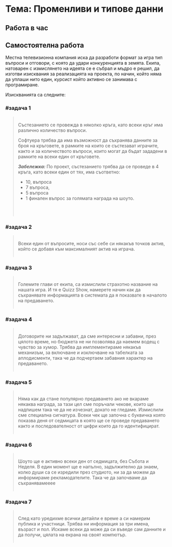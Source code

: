 # **Тема**: Променливи и типове данни

## **Работа в час**




## **Самостоятелна работа**

Местна телевизионна компания иска да разработи формат за игра тип въпроси и отговори, с която
да удари конкуренцията в земята. Екипа, натоварен с измислянето на идеята се е събрал и мъдро
е решил, да изготви изисквания за реализацията на проекта, по начин, който няма да уплаши нито
един, курсист който активно се занимава с програмиране. 

Изискванията са следните:

### **#задача 1** 
> <br>
>Състезанието се провежда в няколко кръга, като всеки кръг има различно количество въпроси.
>
> Софтуера трябва да има възможност да съхранява данните за броя на кръговете, в рамките на които се състезават играчите, както и за количеството въпроси, които могат да бъдат зададени в рамките на всеки един от кръговете. 
>
>***Забележка:*** По проект, състезанието трябва да се проведе в 4 кръга, като
>всеки един от тях, има съответно: 
> - 10, въпроса
> - 7 въпроса, 
> - 5 въпроса 
> - 1 финален въпрос за голямата награда на шоуто.
> </br>
> </br>

### **#задача 2** 
> <br>
> Всеки един от въпросите, носи със себе си някакъв точков актив, който се добавя към максималният актив на играча.
> </br>
> </br>

### **#задача 3** 
> <br>
> Големите глави от екипа, са измислили страхотно название на нашата игра. И тя е Quizz Show, намерете начин как да съхранявате информацията в системата  да я показвате в началото на предаването.
> </br>
> </br>


### **#задача 4** 
> <br>
> Договорите ни задължават, да сме интересни и забавни, през цялото време, но бюджета не ни позволява да наемем водещ с чувство за хумор. Трябва да имплементираме някакъв механизъм, за включване и изключване на табелката за аплодисменти, така че да подчертаем забавния характер на предаването. 
> </br>
> </br>

### **#задача 5** 
> <br>
> Няма как да стане популярно предаването ако не вкараме някаква награда, за тази цел сме поръчали чекове, които ще надпишем така че да не изчезнат, докато не гледаме. Измислили сме специална сигнатура. Всеки чек ще започна с буквичка която показва деня от седмицата в която ще се проведе предаването както и последователност от цифри които да го идентифицират. 
> </br>
> </br>

### **#задача 6** 
> <br>
> Шоуто ще е активно всеки ден от седмицата, без Събота и Неделя. В един момент ще е напълно, задължително да знаем, колко души са се изредили през студиото, ни за да можем да информираме рекламодателите. Така че да започваме да съхранявамееее
> </br>
> </br>

### **#задача 7** 
> <br>
> След като уредихме всички детайли е време а си намерим публика и участници. Трябва ни информация за три имена, възраст и пол. Искаме всеки да може да си въведе сам данните и да получи, цялата на екрана на своят компютър. 
> </br>
> </br>
